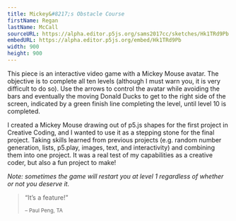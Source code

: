 ```yaml
---
title: Mickey&#8217;s Obstacle Course
firstName: Regan
lastName: McCall
sourceURL: https://alpha.editor.p5js.org/sams2017cc/sketches/Hk1TRd9Pb
embedURL: https://alpha.editor.p5js.org/embed/Hk1TRd9Pb
width: 900
height: 900
---
```


This piece is an interactive video game with a Mickey Mouse avatar.
The objective is to complete all ten levels (although I must warn you,
it is very difficult to do so). Use the arrows to control the avatar
while avoiding the bars and eventually the moving Donald Ducks to get to the
right side of the screen, indicated by a green finish line completing the
level, until level 10 is completed.

I created a Mickey Mouse drawing out of p5.js shapes for the first project
in Creative Coding, and I wanted to use it as a stepping stone for the final
project. Taking skills learned from previous projects (e.g. random number
generation, lists, p5.play, images, text, and interactivity) and combining
them into one project. It was a real test of my capabilities as a creative
coder, but also a fun project to make!

<i>Note: sometimes the game will restart you at level 1 regardless of whether or not you deserve it.</i>
<blockquote>
  <p>&ldquo;It&#8217;s a feature!&rdquo;</p>
  <small>&ndash; Paul Peng, TA</small>
</blockquote>

